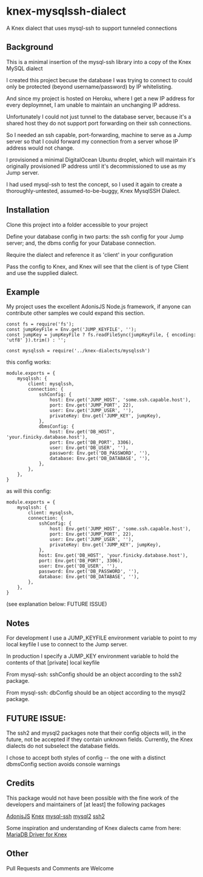 # knex-mysqlssh-dialect
A Knex dialect that uses mysql-ssh to support tunneled connections

## Background

This is a minimal insertion of the mysql-ssh library into a copy of the Knex MySQL dialect

I created this project becuse the database I was trying to connect to could only be protected (beyond username/password) by IP whitelisting.  

And since my project is hosted on Heroku, where I get a new IP address for every deploymnet, I am unable to maintain an unchanging IP address.

Unfortunately I could not just tunnel to the database server, because it's a shared host they do not support port forwarding on their ssh connections.

So I needed an ssh capable, port-forwarding, machine to serve as a Jump server so that I could forward my connection from a server whose IP address would not change.

I provisioned a minimal DigitalOcean Ubuntu droplet, which will maintain it's originally provisioned IP address until it's decommissioned to use as my Jump server.

I had used mysql-ssh to test the concept, so I used it again to create a thoroughly-untested, assumed-to-be-buggy, Knex MysqlSSH Dialect.

## Installation 

Clone this project into a folder accessible to your project

Define your database config in two parts: the ssh config for your Jump server; and, the dbms config for your Database connection.

Require the dialect and reference it as 'client' in your configuration

Pass the config to Knex, and Knex will see that the client is of type Client and use the supplied dialect.

## Example

My project uses the excellent AdonisJS Node.js framework, if anyone can contribute other samples we could expand this section.

```
const fs = require('fs');
const jumpKeyFile = Env.get('JUMP_KEYFILE', '');
const jumpKey = jumpKeyFile ? fs.readFileSync(jumpKeyFile, { encoding: 'utf8' }).trim() : '';

const mysqlssh = require('../knex-dialects/mysqlssh')
```
this config works:

```
module.exports = {
    mysqlssh: {
        client: mysqlssh,
        connection: {
            sshConfig: {
                host: Env.get('JUMP_HOST', 'some.ssh.capable.host'),
                port: Env.get('JUMP_PORT', 22),
                user: Env.get('JUMP_USER', ''),
                privateKey: Env.get('JUMP_KEY', jumpKey),
            },
            dbmsConfig: {
                host: Env.get('DB_HOST', 'your.finicky.database.host'),
                port: Env.get('DB_PORT', 3306),
                user: Env.get('DB_USER', ''),
                password: Env.get('DB_PASSWORD', ''),
                database: Env.get('DB_DATABASE', ''),
            },
        },
    },
}
```

as will this config:

```
module.exports = {
    mysqlssh: {
        client: mysqlssh,
        connection: {
            sshConfig: {
                host: Env.get('JUMP_HOST', 'some.ssh.capable.host'),
                port: Env.get('JUMP_PORT', 22),
                user: Env.get('JUMP_USER', ''),
                privateKey: Env.get('JUMP_KEY', jumpKey),
            },
            host: Env.get('DB_HOST', 'your.finicky.database.host'),
            port: Env.get('DB_PORT', 3306),
            user: Env.get('DB_USER', ''),
            password: Env.get('DB_PASSWORD', ''),
            database: Env.get('DB_DATABASE', ''),
        },
    },
}
```

(see explanation below: FUTURE ISSUE)

## Notes

For development I use a JUMP_KEYFILE environment variable to point to my local keyfile I use to connect to the Jump server.

In production I specify a JUMP_KEY environment variable to hold the contents of that [private] local keyfile

From mysql-ssh: sshConfig should be an object according to the ssh2 package.

From mysql-ssh: dbConfig should be an object according to the mysql2 package.

## FUTURE ISSUE: 

The ssh2 and mysql2 packages note that their config objects will, in the future, not be accepted if they contain unknown fields.  Currently, the Knex dialects do not subselect the database fields.

I chose to accept both styles of config -- the one with a distinct dbmsConfig section avoids console warnings

## Credits

This package would not have been possible with the fine work of the developers and maintainers of [at least] the following packages

[AdonisJS](https://adonisjs.com/) [Knex](http://knexjs.org/) [mysql-ssh](https://github.com/grrr-amsterdam/mysql-ssh) [mysql2](https://github.com/sidorares/node-mysql2) [ssh2](https://github.com/mscdex/ssh2)

Some inspiration and understanding of Knex dialects came from here: [MariaDB Driver for Knex](https://wildwolf.name/mariadb-driver-for-knex/)

## Other

Pull Requests and Comments are Welcome

